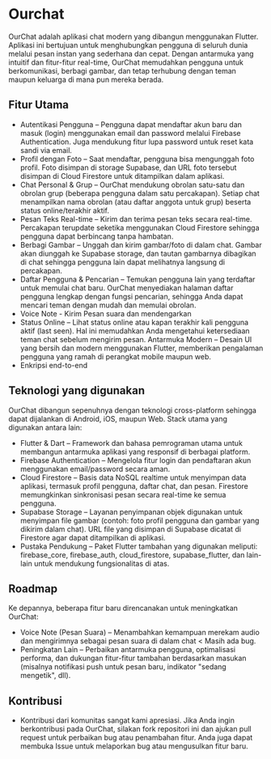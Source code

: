 # Ourchat
OurChat adalah aplikasi chat modern yang dibangun menggunakan Flutter. Aplikasi ini bertujuan untuk menghubungkan pengguna di seluruh dunia melalui pesan instan yang sederhana dan cepat. Dengan antarmuka yang intuitif dan fitur-fitur real-time, OurChat memudahkan pengguna untuk berkomunikasi, berbagi gambar, dan tetap terhubung dengan teman maupun keluarga di mana pun mereka berada.

## Fitur Utama
- Autentikasi Pengguna – Pengguna dapat mendaftar akun baru dan masuk (login) menggunakan email dan password melalui Firebase Authentication. Juga mendukung fitur lupa password untuk reset kata sandi via email.
- Profil dengan Foto – Saat mendaftar, pengguna bisa mengunggah foto profil. Foto disimpan di storage Supabase, dan URL foto tersebut disimpan di Cloud Firestore untuk ditampilkan dalam aplikasi.
- Chat Personal & Grup – OurChat mendukung obrolan satu-satu dan obrolan grup (beberapa pengguna dalam satu percakapan). Setiap chat menampilkan nama obrolan (atau daftar anggota untuk grup) beserta status online/terakhir aktif.
- Pesan Teks Real-time – Kirim dan terima pesan teks secara real-time. Percakapan terupdate seketika menggunakan Cloud Firestore sehingga pengguna dapat berbincang tanpa hambatan.
- Berbagi Gambar – Unggah dan kirim gambar/foto di dalam chat. Gambar akan diunggah ke Supabase storage, dan tautan gambarnya dibagikan di chat sehingga pengguna lain dapat melihatnya langsung di percakapan.
- Daftar Pengguna & Pencarian – Temukan pengguna lain yang terdaftar untuk memulai chat baru. OurChat menyediakan halaman daftar pengguna lengkap dengan fungsi pencarian, sehingga Anda dapat mencari teman dengan mudah dan memulai obrolan.
- Voice Note - Kirim Pesan suara dan mendengarkan
- Status Online – Lihat status online atau kapan terakhir kali pengguna aktif (last seen). Hal ini memudahkan Anda mengetahui ketersediaan teman chat sebelum mengirim pesan.
Antarmuka Modern – Desain UI yang bersih dan modern menggunakan Flutter, memberikan pengalaman pengguna yang ramah di perangkat mobile maupun web.
- Enkripsi end-to-end

## Teknologi yang digunakan
OurChat dibangun sepenuhnya dengan teknologi cross-platform sehingga dapat dijalankan di Android, iOS, maupun Web. Stack utama yang digunakan antara lain:
- Flutter & Dart – Framework dan bahasa pemrograman utama untuk membangun antarmuka aplikasi yang responsif di berbagai platform.
- Firebase Authentication – Mengelola fitur login dan pendaftaran akun menggunakan email/password secara aman.
- Cloud Firestore – Basis data NoSQL realtime untuk menyimpan data aplikasi, termasuk profil pengguna, daftar chat, dan pesan. Firestore memungkinkan sinkronisasi pesan secara real-time ke semua pengguna.
- Supabase Storage – Layanan penyimpanan objek digunakan untuk menyimpan file gambar (contoh: foto profil pengguna dan gambar yang dikirim dalam chat). URL file yang disimpan di Supabase dicatat di Firestore agar dapat ditampilkan di aplikasi.
- Pustaka Pendukung – Paket Flutter tambahan yang digunakan meliputi: firebase_core, firebase_auth, cloud_firestore, supabase_flutter, dan lain-lain untuk mendukung fungsionalitas di atas.

## Roadmap
Ke depannya, beberapa fitur baru direncanakan untuk meningkatkan OurChat:
- Voice Note (Pesan Suara) – Menambahkan kemampuan merekam audio dan mengirimnya sebagai pesan suara di dalam chat < Masih ada bug.
- Peningkatan Lain – Perbaikan antarmuka pengguna, optimalisasi performa, dan dukungan fitur-fitur tambahan berdasarkan masukan (misalnya notifikasi push untuk pesan baru, indikator "sedang mengetik", dll).

## Kontribusi
- Kontribusi dari komunitas sangat kami apresiasi. Jika Anda ingin berkontribusi pada OurChat, silakan fork repositori ini dan ajukan pull request untuk perbaikan bug atau penambahan fitur. Anda juga dapat membuka Issue untuk melaporkan bug atau mengusulkan fitur baru.

